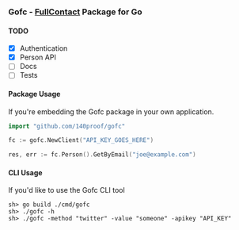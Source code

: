### Gofc - [FullContact](http://fullcontact.com) Package for Go

#### TODO

* [x] Authentication
* [x] Person API
* [ ] Docs
* [ ] Tests

#### Package Usage
If you're embedding the Gofc package in your own application.

```go
import "github.com/140proof/gofc"

fc := gofc.NewClient("API_KEY_GOES_HERE")

res, err := fc.Person().GetByEmail("joe@example.com")
```

#### CLI Usage
If you'd like to use the Gofc CLI tool

```
sh> go build ./cmd/gofc
sh> ./gofc -h
sh> ./gofc -method "twitter" -value "someone" -apikey "API_KEY"
```
